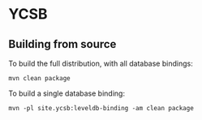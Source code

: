 YCSB
====================================

Building from source
--------------------

To build the full distribution, with all database bindings:

    mvn clean package

To build a single database binding:

    mvn -pl site.ycsb:leveldb-binding -am clean package
